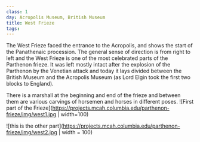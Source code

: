 ```yaml
---
class: 1
day: Acropolis Museum, British Museum
title: West Frieze
tags: 
---
```


The West Frieze faced the entrance to the Acropolis, and shows the start of the Panathenaic procession. The general sense of direction is from right to left and the West Frieze is one of the most celebrated parts of the Parthenon frieze. It was left mostly intact after the explosion of the Parthenon by the Venetian attack and today it lays divided between the British Museum and the Acropolis Museum (as Lord Elgin took the first two blocks to England).


There is a marshall at the beginning and end of the frieze and between them are various carvings of horsemen and horses in different poses.
![First part of the Frieze](https://projects.mcah.columbia.edu/parthenon-frieze/img/west1.jpg | width=100)

![this is the other part](https://projects.mcah.columbia.edu/parthenon-frieze/img/west2.jpg | width = 100)
